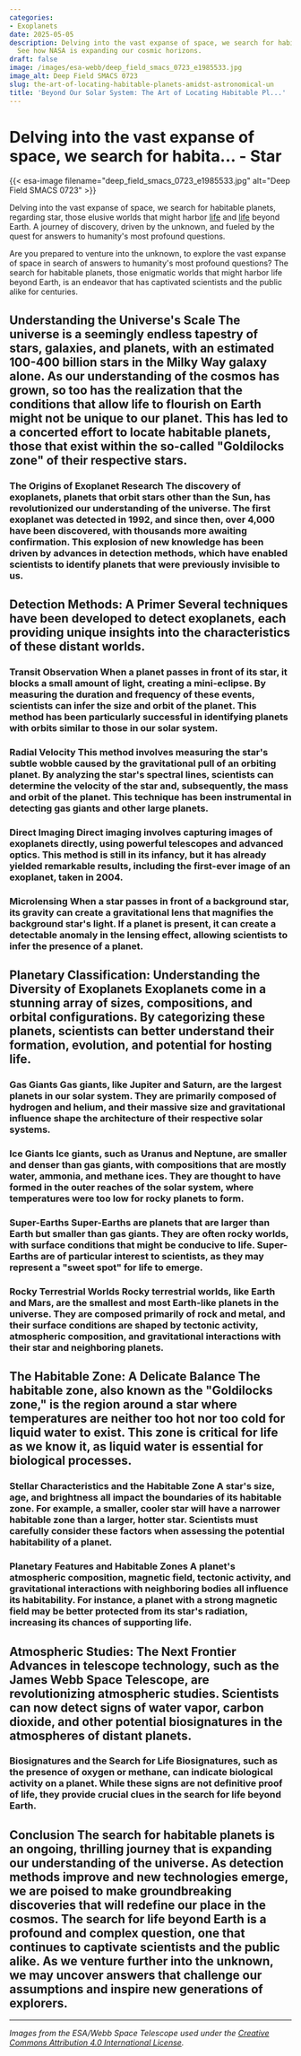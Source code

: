 ```yaml
---
categories:
- Exoplanets
date: 2025-05-05
description: Delving into the vast expanse of space, we search for habitable planets,...
  See how NASA is expanding our cosmic horizons.
draft: false
image: /images/esa-webb/deep_field_smacs_0723_e1985533.jpg
image_alt: Deep Field SMACS 0723
slug: the-art-of-locating-habitable-planets-amidst-astronomical-un
title: 'Beyond Our Solar System: The Art of Locating Habitable Pl...'
---
```


# Delving into the vast expanse of space, we search for habita... - Star
{{< esa-image filename="deep_field_smacs_0723_e1985533.jpg" alt="Deep Field SMACS 0723" >}}



Delving into the vast expanse of space, we search for habitable planets, regarding star, those elusive worlds that might harbor [life](/blog/habitable-zones-and-the-search-for-life-beyond-earth) and [life](/blog/habitable-zones-and-the-search-for-life-beyond-our-[planet](/blog/exoplanets-and-the-search-for-life-beyond-earth/solar-system/)/) beyond Earth. A journey of discovery, driven by the unknown, and fueled by the quest for answers to humanity's most profound questions.

Are you prepared to venture into the unknown, to explore the vast expanse of space in search of answers to humanity's most profound questions? The search for habitable planets, those enigmatic worlds that might harbor life beyond Earth, is an endeavor that has captivated scientists and the public alike for centuries.

 ## Understanding the Universe's Scale The universe is a seemingly endless tapestry of stars, galaxies, and planets, with an estimated 100-400 billion stars in the Milky Way galaxy alone. As our understanding of the cosmos has grown, so too has the realization that the conditions that allow life to flourish on Earth might not be unique to our planet. This has led to a concerted effort to locate habitable planets, those that exist within the so-called "Goldilocks zone" of their respective stars.

 ### The Origins of Exoplanet Research The discovery of exoplanets, planets that orbit stars other than the Sun, has revolutionized our understanding of the universe. The first exoplanet was detected in 1992, and since then, over 4,000 have been discovered, with thousands more awaiting confirmation. This explosion of new knowledge has been driven by advances in detection methods, which have enabled scientists to identify planets that were previously invisible to us.

 ## Detection Methods: A Primer Several techniques have been developed to detect exoplanets, each providing unique insights into the characteristics of these distant worlds.

 ### Transit Observation When a planet passes in front of its star, it blocks a small amount of light, creating a mini-eclipse. By measuring the duration and frequency of these events, scientists can infer the size and orbit of the planet. This method has been particularly successful in identifying planets with orbits similar to those in our solar system.

 ### Radial Velocity This method involves measuring the star's subtle wobble caused by the gravitational pull of an orbiting planet. By analyzing the star's spectral lines, scientists can determine the velocity of the star and, subsequently, the mass and orbit of the planet. This technique has been instrumental in detecting gas giants and other large planets.

 ### Direct Imaging Direct imaging involves capturing images of exoplanets directly, using powerful telescopes and advanced optics. This method is still in its infancy, but it has already yielded remarkable results, including the first-ever image of an exoplanet, taken in 2004.

 ### Microlensing When a star passes in front of a background star, its gravity can create a gravitational lens that magnifies the background star's light. If a planet is present, it can create a detectable anomaly in the lensing effect, allowing scientists to infer the presence of a planet.

 ## Planetary Classification: Understanding the Diversity of Exoplanets Exoplanets come in a stunning array of sizes, compositions, and orbital configurations. By categorizing these planets, scientists can better understand their formation, evolution, and potential for hosting life.

 ### Gas Giants Gas giants, like Jupiter and Saturn, are the largest planets in our solar system. They are primarily composed of hydrogen and helium, and their massive size and gravitational influence shape the architecture of their respective solar systems.

 ### Ice Giants Ice giants, such as Uranus and Neptune, are smaller and denser than gas giants, with compositions that are mostly water, ammonia, and methane ices. They are thought to have formed in the outer reaches of the solar system, where temperatures were too low for rocky planets to form.

 ### Super-Earths Super-Earths are planets that are larger than Earth but smaller than gas giants. They are often rocky worlds, with surface conditions that might be conducive to life. Super-Earths are of particular interest to scientists, as they may represent a "sweet spot" for life to emerge.

 ### Rocky Terrestrial Worlds Rocky terrestrial worlds, like Earth and Mars, are the smallest and most Earth-like planets in the universe. They are composed primarily of rock and metal, and their surface conditions are shaped by tectonic activity, atmospheric composition, and gravitational interactions with their star and neighboring planets.

 ## The Habitable Zone: A Delicate Balance The habitable zone, also known as the "Goldilocks zone," is the region around a star where temperatures are neither too hot nor too cold for liquid water to exist. This zone is critical for life as we know it, as liquid water is essential for biological processes.

 ### Stellar Characteristics and the Habitable Zone A star's size, age, and brightness all impact the boundaries of its habitable zone. For example, a smaller, cooler star will have a narrower habitable zone than a larger, hotter star. Scientists must carefully consider these factors when assessing the potential habitability of a planet.

 ### Planetary Features and Habitable Zones A planet's atmospheric composition, magnetic field, tectonic activity, and gravitational interactions with neighboring bodies all influence its habitability. For instance, a planet with a strong magnetic field may be better protected from its star's radiation, increasing its chances of supporting life.

 ## Atmospheric Studies: The Next Frontier Advances in telescope technology, such as the James Webb Space Telescope, are revolutionizing atmospheric studies. Scientists can now detect signs of water vapor, carbon dioxide, and other potential biosignatures in the atmospheres of distant planets.

 ### Biosignatures and the Search for Life Biosignatures, such as the presence of oxygen or methane, can indicate biological activity on a planet. While these signs are not definitive proof of life, they provide crucial clues in the search for life beyond Earth.

 ## Conclusion The search for habitable planets is an ongoing, thrilling journey that is expanding our understanding of the universe. As detection methods improve and new technologies emerge, we are poised to make groundbreaking discoveries that will redefine our place in the cosmos. The search for life beyond Earth is a profound and complex question, one that continues to captivate scientists and the public alike. As we venture further into the unknown, we may uncover answers that challenge our assumptions and inspire new generations of explorers.

---

*Images from the ESA/Webb Space Telescope used under the [Creative Commons Attribution 4.0 International License](https://creativecommons.org/licenses/by/4.0).*